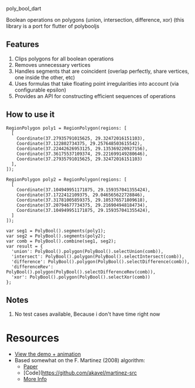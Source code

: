 poly_bool_dart

Boolean operations on polygons (union, intersection, difference, xor) (this library is a port for flutter of polybooljs

## Features


1. Clips polygons for all boolean operations
2. Removes unnecessary vertices
3. Handles segments that are coincident (overlap perfectly, share vertices, one inside the other,
   etc)
4. Uses formulas that take floating point irregularities into account (via configurable epsilon)
5. Provides an API for constructing efficient sequences of operations


## How to use it




    RegionPolygon poly1 = RegionPolygon(regions: [
      [
        Coordinate(37.27935791015625, 29.32472016151103),
        Coordinate(37.122802734375, 29.257648503615542),
        Coordinate(37.22442626953125, 29.135369220927156),
        Coordinate(37.36175537109374, 29.221699149280646),
        Coordinate(37.27935791015625, 29.32472016151103)
      ],
    ]);

    RegionPolygon poly2 = RegionPolygon(regions: [
      [
        Coordinate(37.104949951171875, 29.159357041355424),
        Coordinate(37.1722412109375, 29.046565622728846),
        Coordinate(37.31781005859375, 29.105376571809618),
        Coordinate(37.20794677734375, 29.216904948184734),
        Coordinate(37.104949951171875, 29.159357041355424),
      ]
    ]);

    var seg1 = PolyBool().segments(poly1);
    var seg2 = PolyBool().segments(poly2);
    var comb = PolyBool().combine(seg1, seg2);
    var result = {
      'union': PolyBool().polygon(PolyBool().selectUnion(comb)),
      'intersect': PolyBool().polygon(PolyBool().selectIntersect(comb)),
      'difference': PolyBool().polygon(PolyBool().selectDifference(comb)),
      'differenceRev': PolyBool().polygon(PolyBool().selectDifferenceRev(comb)),
      'xor': PolyBool().polygon(PolyBool().selectXor(comb))
    };

## Notes
1. No test cases available, Because i don't have time right now


# Resources

* [View the demo + animation](https://unpkg.com/polybooljs@1.2.0/dist/demo.html)
* Based somewhat on the F. Martinez (2008) algorithm:
    * [Paper](http://www.cs.ucr.edu/~vbz/cs230papers/martinez_boolean.pdf)
    * [Code](https://github.com/akavel/martinez-src
    * [More Info](https://github.com/velipso/polybooljs)
